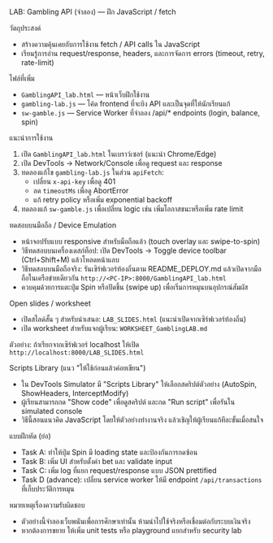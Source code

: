 LAB: Gambling API (จำลอง) — ฝึก JavaScript / fetch

วัตถุประสงค์
- สร้างความคุ้นเคยกับการใช้งาน fetch / API calls ใน JavaScript
- เรียนรู้การอ่าน request/response, headers, และการจัดการ errors (timeout, retry, rate-limit)

ไฟล์ที่เพิ่ม
- `GamblingAPI_lab.html` — หน้าเว็บฝึกใช้งาน
- `gambling-lab.js` — โค้ด frontend ที่จะยิง API และเป็นจุดที่ให้นักเรียนแก้
- `sw-gamble.js` — Service Worker ที่จำลอง /api/* endpoints (login, balance, spin)

แนะนำการใช้งาน
1. เปิด `GamblingAPI_lab.html` ในเบราว์เซอร์ (แนะนำ Chrome/Edge)
2. เปิด DevTools -> Network/Console เพื่อดู request และ response
3. ทดลองแก้ไข `gambling-lab.js` ในส่วน `apiFetch`:
   - เปลี่ยน `x-api-key` เพื่อดู 401
   - ลด `timeoutMs` เพื่อดู AbortError
   - แก้ retry policy หรือเพิ่ม exponential backoff
4. ทดลองแก้ `sw-gamble.js` เพื่อเปลี่ยน logic เช่น เพิ่มโอกาสชนะหรือเพิ่ม rate limit

ทดสอบบนมือถือ / Device Emulation
- หน้าจอปรับแบบ responsive สำหรับมือถือแล้ว (touch overlay และ swipe-to-spin)
- วิธีทดสอบบนเครื่องเดสก์ท็อป: เปิด DevTools → Toggle device toolbar (Ctrl+Shift+M) แล้วโหลดหน้าแลบ
- วิธีทดสอบบนมือถือจริง: รันเซิร์ฟเวอร์ท้องถิ่นตาม README_DEPLOY.md แล้วเปิดจากมือถือในเครือข่ายเดียวกัน `http://<PC-IP>:8000/GamblingAPI_lab.html`
- ควบคุมด้วยการแตะปุ่ม Spin หรือปัดขึ้น (swipe up) เพื่อเริ่มการหมุนบนอุปกรณ์สัมผัส

Open slides / worksheet
- เปิดสไลด์สั้น ๆ สำหรับนำเสนอ: `LAB_SLIDES.html` (แนะนำเปิดจากเซิร์ฟเวอร์ท้องถิ่น)
- เปิด worksheet สำหรับแจกผู้เรียน: `WORKSHEET_GamblingLAB.md`

ตัวอย่าง: ถ้าเรียกจากเซิร์ฟเวอร์ localhost ให้เปิด
`http://localhost:8000/LAB_SLIDES.html`


Scripts Library (แนว "ให้ใช้ก่อนแล้วค่อยเขียน")
- ใน DevTools Simulator มี "Scripts Library" ให้เลือกสคริปต์ตัวอย่าง (AutoSpin, ShowHeaders, InterceptModify)
- ผู้เรียนสามารถกด "Show code" เพื่อดูสคริปต์ และกด "Run script" เพื่อรันใน simulated console
- วิธีนี้สอนแนวคิด JavaScript โดยให้ตัวอย่างทำงานจริง แล้วเชิญให้ผู้เรียนแก้ทีละขั้นเมื่อสนใจ

แบบฝึกหัด (ย่อ)
- Task A: ทำให้ปุ่ม Spin มี loading state และป้องกันการกดซ้อน
- Task B: เพิ่ม UI สำหรับตั้งค่า bet และ validate input
- Task C: เพิ่ม log ที่แยก request/response แบบ JSON prettified
- Task D (advance): เปลี่ยน service worker ให้มี endpoint `/api/transactions` ที่เก็บประวัติการหมุน

หมายเหตุเรื่องความรับผิดชอบ
- ตัวอย่างนี้จำลองเว็บพนันเพื่อการศึกษาเท่านั้น ห้ามนำไปใช้จริงหรือเชื่อมต่อกับระบบเงินจริง
- หากต้องการขยาย ให้เพิ่ม unit tests หรือ playground แยกสำหรับ security lab


